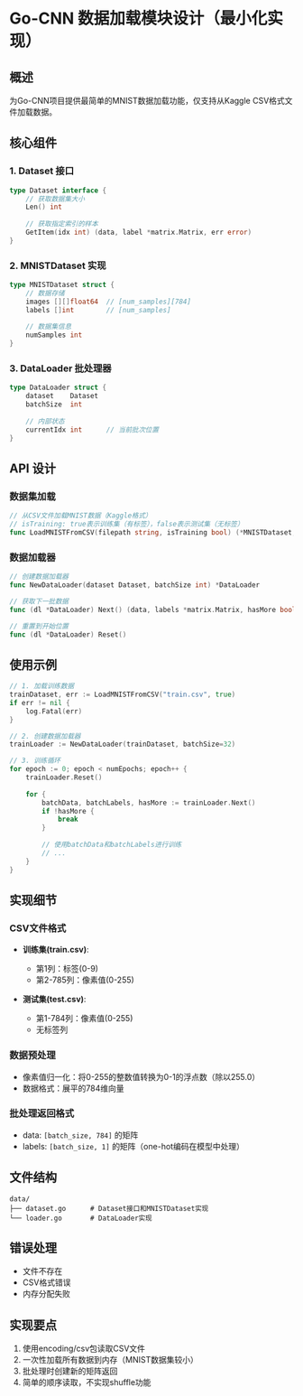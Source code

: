 # Go-CNN 数据加载模块设计（最小化实现）

## 概述
为Go-CNN项目提供最简单的MNIST数据加载功能，仅支持从Kaggle CSV格式文件加载数据。

## 核心组件

### 1. Dataset 接口
```go
type Dataset interface {
    // 获取数据集大小
    Len() int
    
    // 获取指定索引的样本
    GetItem(idx int) (data, label *matrix.Matrix, err error)
}
```

### 2. MNISTDataset 实现
```go
type MNISTDataset struct {
    // 数据存储
    images [][]float64  // [num_samples][784]
    labels []int        // [num_samples]
    
    // 数据集信息
    numSamples int
}
```

### 3. DataLoader 批处理器
```go
type DataLoader struct {
    dataset    Dataset
    batchSize  int
    
    // 内部状态
    currentIdx int      // 当前批次位置
}
```

## API 设计

### 数据集加载
```go
// 从CSV文件加载MNIST数据（Kaggle格式）
// isTraining: true表示训练集（有标签），false表示测试集（无标签）
func LoadMNISTFromCSV(filepath string, isTraining bool) (*MNISTDataset, error)
```

### 数据加载器
```go
// 创建数据加载器
func NewDataLoader(dataset Dataset, batchSize int) *DataLoader

// 获取下一批数据
func (dl *DataLoader) Next() (data, labels *matrix.Matrix, hasMore bool)

// 重置到开始位置
func (dl *DataLoader) Reset()
```

## 使用示例

```go
// 1. 加载训练数据
trainDataset, err := LoadMNISTFromCSV("train.csv", true)
if err != nil {
    log.Fatal(err)
}

// 2. 创建数据加载器
trainLoader := NewDataLoader(trainDataset, batchSize=32)

// 3. 训练循环
for epoch := 0; epoch < numEpochs; epoch++ {
    trainLoader.Reset()
    
    for {
        batchData, batchLabels, hasMore := trainLoader.Next()
        if !hasMore {
            break
        }
        
        // 使用batchData和batchLabels进行训练
        // ...
    }
}
```

## 实现细节

### CSV文件格式
- **训练集(train.csv)**: 
  - 第1列：标签(0-9)
  - 第2-785列：像素值(0-255)
  
- **测试集(test.csv)**:
  - 第1-784列：像素值(0-255)
  - 无标签列

### 数据预处理
- 像素值归一化：将0-255的整数值转换为0-1的浮点数（除以255.0）
- 数据格式：展平的784维向量

### 批处理返回格式
- data: `[batch_size, 784]` 的矩阵
- labels: `[batch_size, 1]` 的矩阵（one-hot编码在模型中处理）

## 文件结构
```
data/
├── dataset.go      # Dataset接口和MNISTDataset实现
└── loader.go       # DataLoader实现
```

## 错误处理
- 文件不存在
- CSV格式错误
- 内存分配失败

## 实现要点
1. 使用encoding/csv包读取CSV文件
2. 一次性加载所有数据到内存（MNIST数据集较小）
3. 批处理时创建新的矩阵返回
4. 简单的顺序读取，不实现shuffle功能